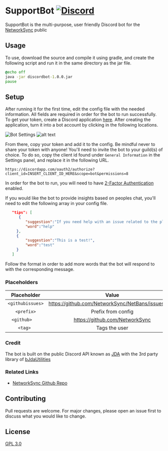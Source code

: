 # SupportBot [![Discord](https://img.shields.io/discord/398215838668161024.svg?style=for-the-badge)](https://discord.gg/Pf9Xn9C)

SupportBot is the multi-purpose, user friendly Discord bot for the [NetworkSync](https://networksync.co.uk/) public 

## Usage

To use, download the source and compile it using gradle, and create the following script and run it in the same directory as the jar file. 

```bat
@echo off
java -jar discordbot-1.0.0.jar
pause
```
## Setup
After running it for the first time, edit the config file with the needed information. All fields are required in order for the bot to run successfully. To get your token, create a Discord application [here](https://discordapp.com/developers/applications).  After creating the application, turn it into a bot account by clicking in the following locations.

![Bot Settings](https://i.yourmcgeek.ga/p9w9w.png 'Bot Settings Location')
![alt text](https://i.yourmcgeek.ga/xn56n.png 'Build a bot')

From there, copy your token and add it to the config. Be mindful never to share your token with anyone! You'll need to invite the bot to your guild(s) of choice. To do so, copy the client id found under `General Information` in the Settings panel, and replace it in the following URL.
```
https://discordapp.com/oauth2/authorize?client_id=INSERT_CLIENT_ID_HERE&scope=bot&permissions=8
```
In order for the bot to run, you will need to have [2-Factor Authentication](https://support.discordapp.com/hc/en-us/articles/219576828-Setting-up-Two-Factor-Authentication) enabled.

If you would like the bot to provide insights based on peoples chat, you'll need to edit the following array in your config file.
```JSON
   "tips": [  
      {  
         "suggestion":"If you need help with an issue related to the plugin run the `<prefix>help` command!",
         "word":"help"
     },
     {  
         "suggestion":"This is a test!",
         "word":"test"
     }
   ]
```
Follow the format in order to add more words that the bot will respond to with the corresponding message. 

### Placeholders

|      Placeholder 	    |                                    Value                                    |
|    :------------:	    |  :-----------------------------------------------------------------------:  |
|    `<githubissues>`   	|                          https://github.com/NetworkSync/NetBans/issues/new      |
|   ` <prefix> `         |                         Prefix from config                        	      |
|    `<github>	 `   |                     https://github.com/NetworkSync                     	      |
|    `<tag> `    	        |                              Tags the user                                  |

### Credit

The bot is built on the public Discord API known as [JDA](https://github.com/DV8FromTheWorld/JDA) with the 3rd party library of [bJdaUtilities](https://github.com/bhopahk/bJdaUtilities/)

### Related Links
* [NetworkSync Github Repo](https://github.com/networksync)

## Contributing
Pull requests are welcome. For major changes, please open an issue first to discuss what you would like to change.

## License
[GPL 3.0](https://github.com/networksync/SupportBot/blob/master/LICENSE)